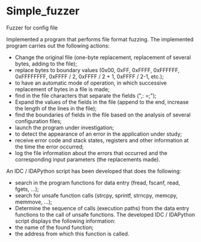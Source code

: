 # Simple_fuzzer
Fuzzer for config file 

Implemented a program that performs file format fuzzing.
The implemented program carries out the following actions:
- Change the original file (one-byte replacement, replacement of several bytes, adding to the file);
- replace bytes to boundary values (0x00, 0xFF, 0xFFFF, 0xFFFFFF, 0xFFFFFFFF, 0xFFFF / 2, 0xFFFF / 2 + 1, 0xFFFF / 2-1, etc.);
- to have an automatic mode of operation, in which successive replacement of bytes in a file is made;
- find in the file characters that separate the fields (",: =;");
- Expand the values of the fields in the file (append to the end, increase the length of the lines in the file);
- find the boundaries of fields in the file based on the analysis of several configuration files;
- launch the program under investigation;
- to detect the appearance of an error in the application under study;
- receive error code and stack states, registers and other information at the time the error occurred;
- log the file information about the errors that occurred and the corresponding input parameters (the replacements made).

An IDC / IDAPython script has been developed that does the following:
- search in the program functions for data entry (fread, fscanf, read, fgets, ...);
- search for unsafe function calls (strcpy, sprintf, strncpy, memcpy, memmove, ...);
- Determine the sequence of calls (execution paths) from the data entry functions to the call of unsafe functions.
The developed IDC / IDAPython script displays the following information:
- the name of the found function;
- the address from which this function is called.
